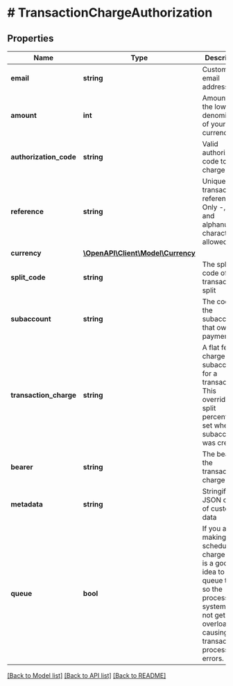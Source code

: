 # # TransactionChargeAuthorization

## Properties

Name | Type | Description | Notes
------------ | ------------- | ------------- | -------------
**email** | **string** | Customer&#39;s email address |
**amount** | **int** | Amount in the lower denomination of your currency |
**authorization_code** | **string** | Valid authorization code to charge |
**reference** | **string** | Unique transaction reference. Only -, ., &#x3D; and alphanumeric characters allowed. | [optional]
**currency** | [**\OpenAPI\Client\Model\Currency**](Currency.md) |  | [optional]
**split_code** | **string** | The split code of the transaction split | [optional]
**subaccount** | **string** | The code for the subaccount that owns the payment | [optional]
**transaction_charge** | **string** | A flat fee to charge the subaccount for a transaction.  This overrides the split percentage set when the subaccount was created | [optional]
**bearer** | **string** | The bearer of the transaction charge | [optional]
**metadata** | **string** | Stringified JSON object of custom data | [optional]
**queue** | **bool** | If you are making a scheduled charge call, it is a good idea to queue them so the processing system does not get overloaded causing transaction processing errors. | [optional]

[[Back to Model list]](../../README.md#models) [[Back to API list]](../../README.md#endpoints) [[Back to README]](../../README.md)
